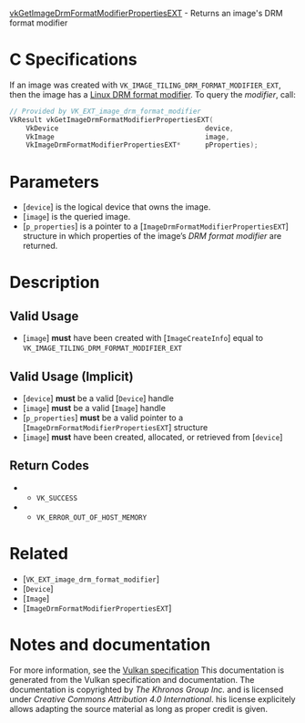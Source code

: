 [vkGetImageDrmFormatModifierPropertiesEXT](https://www.khronos.org/registry/vulkan/specs/1.3-extensions/man/html/vkGetImageDrmFormatModifierPropertiesEXT.html) - Returns an image's DRM format modifier

# C Specifications
If an image was created with `VK_IMAGE_TILING_DRM_FORMAT_MODIFIER_EXT`,
then the image has a [Linux DRM format
modifier](https://www.khronos.org/registry/vulkan/specs/1.3-extensions/html/vkspec.html#glossary-drm-format-modifier).
To query the *modifier*, call:
```c
// Provided by VK_EXT_image_drm_format_modifier
VkResult vkGetImageDrmFormatModifierPropertiesEXT(
    VkDevice                                    device,
    VkImage                                     image,
    VkImageDrmFormatModifierPropertiesEXT*      pProperties);
```

# Parameters
- [`device`] is the logical device that owns the image.
- [`image`] is the queried image.
- [`p_properties`] is a pointer to a [`ImageDrmFormatModifierPropertiesEXT`] structure in which properties of the image’s *DRM format modifier* are returned.

# Description
## Valid Usage
-  [`image`] **must**  have been created with [`ImageCreateInfo`] equal to `VK_IMAGE_TILING_DRM_FORMAT_MODIFIER_EXT`

## Valid Usage (Implicit)
-  [`device`] **must**  be a valid [`Device`] handle
-  [`image`] **must**  be a valid [`Image`] handle
-  [`p_properties`] **must**  be a valid pointer to a [`ImageDrmFormatModifierPropertiesEXT`] structure
-  [`image`] **must**  have been created, allocated, or retrieved from [`device`]

## Return Codes
*   - `VK_SUCCESS` 
*   - `VK_ERROR_OUT_OF_HOST_MEMORY`

# Related
- [`VK_EXT_image_drm_format_modifier`]
- [`Device`]
- [`Image`]
- [`ImageDrmFormatModifierPropertiesEXT`]

# Notes and documentation
For more information, see the [Vulkan specification](https://www.khronos.org/registry/vulkan/specs/1.3-extensions/html/vkspec.html)
This documentation is generated from the Vulkan specification and documentation.
The documentation is copyrighted by *The Khronos Group Inc.* and is licensed under *Creative Commons Attribution 4.0 International*.
his license explicitely allows adapting the source material as long as proper credit is given.
        